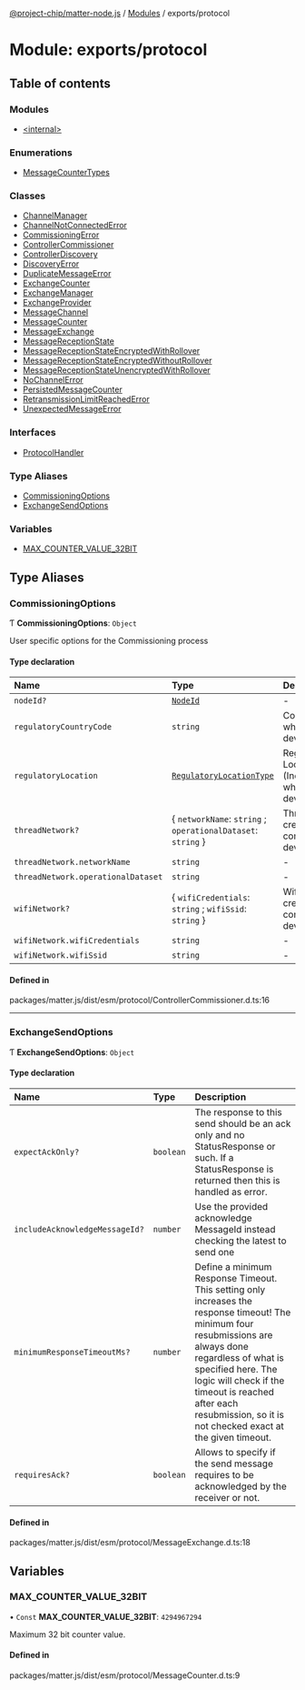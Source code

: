 [@project-chip/matter-node.js](../README.md) / [Modules](../modules.md) / exports/protocol

# Module: exports/protocol

## Table of contents

### Modules

- [\<internal\>](exports_protocol._internal_.md)

### Enumerations

- [MessageCounterTypes](../enums/exports_protocol.MessageCounterTypes.md)

### Classes

- [ChannelManager](../classes/exports_protocol.ChannelManager.md)
- [ChannelNotConnectedError](../classes/exports_protocol.ChannelNotConnectedError.md)
- [CommissioningError](../classes/exports_protocol.CommissioningError.md)
- [ControllerCommissioner](../classes/exports_protocol.ControllerCommissioner.md)
- [ControllerDiscovery](../classes/exports_protocol.ControllerDiscovery.md)
- [DiscoveryError](../classes/exports_protocol.DiscoveryError.md)
- [DuplicateMessageError](../classes/exports_protocol.DuplicateMessageError.md)
- [ExchangeCounter](../classes/exports_protocol.ExchangeCounter.md)
- [ExchangeManager](../classes/exports_protocol.ExchangeManager.md)
- [ExchangeProvider](../classes/exports_protocol.ExchangeProvider.md)
- [MessageChannel](../classes/exports_protocol.MessageChannel.md)
- [MessageCounter](../classes/exports_protocol.MessageCounter.md)
- [MessageExchange](../classes/exports_protocol.MessageExchange.md)
- [MessageReceptionState](../classes/exports_protocol.MessageReceptionState.md)
- [MessageReceptionStateEncryptedWithRollover](../classes/exports_protocol.MessageReceptionStateEncryptedWithRollover.md)
- [MessageReceptionStateEncryptedWithoutRollover](../classes/exports_protocol.MessageReceptionStateEncryptedWithoutRollover.md)
- [MessageReceptionStateUnencryptedWithRollover](../classes/exports_protocol.MessageReceptionStateUnencryptedWithRollover.md)
- [NoChannelError](../classes/exports_protocol.NoChannelError.md)
- [PersistedMessageCounter](../classes/exports_protocol.PersistedMessageCounter.md)
- [RetransmissionLimitReachedError](../classes/exports_protocol.RetransmissionLimitReachedError.md)
- [UnexpectedMessageError](../classes/exports_protocol.UnexpectedMessageError.md)

### Interfaces

- [ProtocolHandler](../interfaces/exports_protocol.ProtocolHandler.md)

### Type Aliases

- [CommissioningOptions](exports_protocol.md#commissioningoptions)
- [ExchangeSendOptions](exports_protocol.md#exchangesendoptions)

### Variables

- [MAX\_COUNTER\_VALUE\_32BIT](exports_protocol.md#max_counter_value_32bit)

## Type Aliases

### CommissioningOptions

Ƭ **CommissioningOptions**: `Object`

User specific options for the Commissioning process

#### Type declaration

| Name | Type | Description |
| :------ | :------ | :------ |
| `nodeId?` | [`NodeId`](exports_datatype.md#nodeid) | - |
| `regulatoryCountryCode` | `string` | Country Code where the device is used. |
| `regulatoryLocation` | [`RegulatoryLocationType`](../enums/exports_cluster.GeneralCommissioning.RegulatoryLocationType.md) | Regulatory Location (Indoor/Outdoor) where the device is used. |
| `threadNetwork?` | \{ `networkName`: `string` ; `operationalDataset`: `string`  } | Thread network credentials to commission the device to. |
| `threadNetwork.networkName` | `string` | - |
| `threadNetwork.operationalDataset` | `string` | - |
| `wifiNetwork?` | \{ `wifiCredentials`: `string` ; `wifiSsid`: `string`  } | Wifi network credentials to commission the device to. |
| `wifiNetwork.wifiCredentials` | `string` | - |
| `wifiNetwork.wifiSsid` | `string` | - |

#### Defined in

packages/matter.js/dist/esm/protocol/ControllerCommissioner.d.ts:16

___

### ExchangeSendOptions

Ƭ **ExchangeSendOptions**: `Object`

#### Type declaration

| Name | Type | Description |
| :------ | :------ | :------ |
| `expectAckOnly?` | `boolean` | The response to this send should be an ack only and no StatusResponse or such. If a StatusResponse is returned then this is handled as error. |
| `includeAcknowledgeMessageId?` | `number` | Use the provided acknowledge MessageId instead checking the latest to send one |
| `minimumResponseTimeoutMs?` | `number` | Define a minimum Response Timeout. This setting only increases the response timeout! The minimum four resubmissions are always done regardless of what is specified here. The logic will check if the timeout is reached after each resubmission, so it is not checked exact at the given timeout. |
| `requiresAck?` | `boolean` | Allows to specify if the send message requires to be acknowledged by the receiver or not. |

#### Defined in

packages/matter.js/dist/esm/protocol/MessageExchange.d.ts:18

## Variables

### MAX\_COUNTER\_VALUE\_32BIT

• `Const` **MAX\_COUNTER\_VALUE\_32BIT**: ``4294967294``

Maximum 32 bit counter value.

#### Defined in

packages/matter.js/dist/esm/protocol/MessageCounter.d.ts:9
